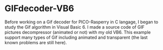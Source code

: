 # GIFdecoder-VB6
Before working on a Gif decoder for PICO-Rasperry in C langage, I began to study the Gif algorithm in Visual Basic 6. I made a source code of GIF pictures decompressor (animated or not) with my old VB6. This example support many types of Gif including animated and transparent (the last known problems are still here).
